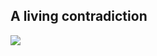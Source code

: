## A living contradiction
<img src="https://steamuserimages-a.akamaihd.net/ugc/1821148798410019780/FE8D4C9EDF8E31F72EE31BA1A85FC0444BA2721A/?imw=5000&imh=5000&ima=fit&impolicy=Letterbox&imcolor=%23000000&letterbox=false"></img>
